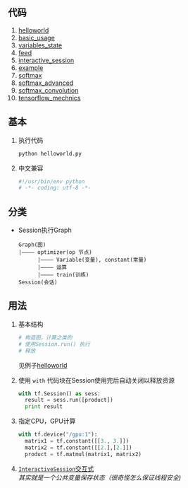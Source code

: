 
## 代码
1. [helloworld](helloworld.py)
2. [basic_usage](basic_usage.py)
3. [variables_state](variables_state.py)
3. [feed](feed.py)
3. [interactive_session](interactive_session.py)
3. [example](example.py)
4. [softmax](softmax.py)
5. [softmax_advanced](softmax_advanced.py)
6. [softmax_convolution](softmax_convolution.py)
7. [tensorflow_mechnics](tensorflow_mechnics.py)

## 基本
1. 执行代码

    ```bash
    python helloworld.py
    ```

2. 中文兼容

    ```python
    #!/usr/bin/env python
    # -*- coding: utf-8 -*-
    ```

## 分类
* Session执行Graph

    ```
    Graph(图)
    |———— optimizer(op 节点)
          |———— Variable(变量), constant(常量)
          |———— 运算
          |———— train(训练)
    Session(会话)
    ```

## 用法

1. 基本结构

    ```python
    # 构造图，计算之类的
    # 使用Session.run() 执行
    # 释放
    ```
    见例子[helloworld](helloworld.py)

2. 使用 `with` 代码块在Session使用完后自动关闭以释放资源

    ```python
    with tf.Session() as sess:
      result = sess.run([product])
      print result
    ```

3. 指定CPU，GPU计算

    ```python
    with tf.device("/gpu:1"):
      matrix1 = tf.constant([[3., 3.]])
      matrix2 = tf.constant([[2.],[2.]])
      product = tf.matmul(matrix1, matrix2)
    ```

4. [`InteractiveSession`交互式](interactive_session.py)  
*其实就是一个公共变量保存状态（很奇怪怎么保证线程安全)*
